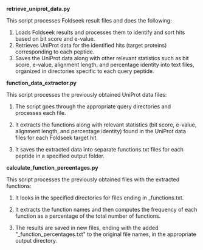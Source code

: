 
**retrieve_uniprot_data.py**
&nbsp;

This script processes Foldseek result files and does the following:

1. Loads Foldseek results and processes them to identify and sort hits based on bit score and e-value.
2. Retrieves UniProt data for the identified hits (target proteins) corresponding to each peptide.
3. Saves the UniProt data along with other relevant statistics such as bit score, e-value, alignment length, and percentage identity into text files, organized in directories specific to each query peptide.


**function_data_extractor.py**
&nbsp;

This script processes the previously obtained UniProt data files: 

1. The script goes through the appropriate query directories and processes each file.

2. It extracts the functions along with relevant statistics (bit score, e-value, alignment length, and percentage identity) found in the UniProt data files for each Foldseek target hit.
 
2. It saves the extracted data into separate functions.txt files for each peptide in a specified output folder. 



**calculate_function_percentages.py**
&nbsp;

This script processes the previously obtained files with the extracted functions:

1.  It looks in the specified directories for files ending in _functions.txt.

2. It extracts the function names and then computes the frequency of each function as a percentage of the total number of functions. 

3. The results are saved in new files, ending with the added "_function_percentages.txt" to the original file names, in the appropriate output directory.

